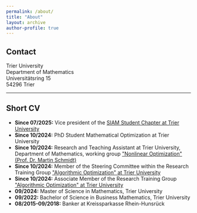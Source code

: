 ```yaml
---
permalink: /about/
title: "About"
layout: archive
author-profile: true
---
```


## Contact

Trier University  
Department of Mathematics  
Universitätsring 15  
54296 Trier  

---

## Short CV

* **Since 07/2025:** Vice president of the [SIAM Student Chapter at Trier University](https://www.uni-trier.de/studium/leben/freizeit/hochschulgruppen/siam-student-chapter/start)
* **Since 10/2024:** PhD Student Mathematical Optimization at Trier University
* **Since 10/2024:** Research and Teaching Assistant at Trier University, Department of Mathematics, working group ["Nonlinear Optimization" (Prof. Dr. Martin Schmidt)](https://martinschmidt.squarespace.com/team)
* **Since 10/2024:** Member of the Steering Committee within the Research Training Group ["Algorithmic Optimization" at Trier University](https://alop.uni-trier.de/)
* **Since 10/2024:** Associate Member of the Research Training Group ["Algorithmic Optimization" at Trier University](https://alop.uni-trier.de/)
* **09/2024:** Master of Science in Mathematics, Trier University
* **09/2022:** Bachelor of Science in Business Mathematics, Trier University
* **08/2015-09/2018:** Banker at Kreissparkasse Rhein-Hunsrück 


